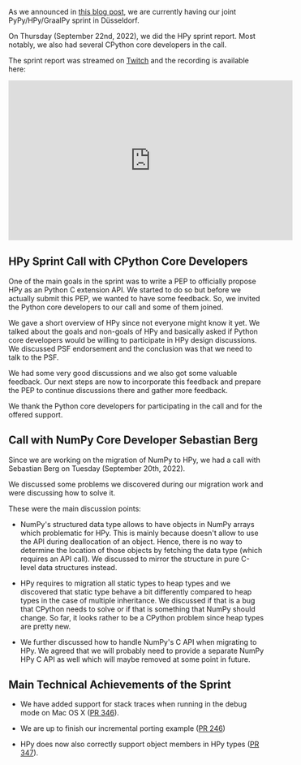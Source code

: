 <!--
.. title: HPy Sprint Status Update and Feedback Session
.. slug: hpy_sprint_2022_report
.. date: 2022-09-26 10:00:00 UTC
.. author: fangerer
.. tags:
.. category:
.. link:
.. description:
.. type: text
-->

As we announced in
[this blog post](https://hpyproject.org/blog/posts/2022/07/dusseldorf-sprint-2022/),
we are currently having our joint PyPy/HPy/GraalPy sprint in Düsseldorf.

On Thursday (September 22nd, 2022), we did the HPy sprint report. Most notably,
we also had several CPython core developers in the call.

The sprint report was streamed on
[Twitch](https://www.twitch.tv/pypyproject) and the recording is available here:
<iframe width="560" height="315" src="https://www.youtube.com/embed/kl5w8uR6hGA" title="YouTube video player" frameborder="0" allow="accelerometer; autoplay; clipboard-write; encrypted-media; gyroscope; picture-in-picture" allowfullscreen></iframe>

<!--TEASER_END-->


## HPy Sprint Call with CPython Core Developers

One of the main goals in the sprint was to write a PEP to officially propose
HPy as an Python C extension API. We started to do so but before we actually
submit this PEP, we wanted to have some feedback. So, we invited the Python
core developers to our call and some of them joined.

We gave a short overview of HPy since not everyone might know it yet.
We talked about the goals and non-goals of HPy and basically asked if Python
core developers would be willing to participate in HPy design discussions.
We discussed PSF endorsement and the conclusion was that we need to talk to
the PSF.

We had some very good discussions and we also got some valuable feedback.
Our next steps are now to incorporate this feedback and prepare the PEP to
continue discussions there and gather more feedback.

We thank the Python core developers for participating in the call and for the
offered support.


## Call with NumPy Core Developer Sebastian Berg

Since we are working on the migration of NumPy to HPy, we had a call with
Sebastian Berg on Tuesday (September 20th, 2022).

We discussed some problems we discovered during our migration work and were
discussing how to solve it.

These were the main discussion points:

* NumPy's structured data type allows to have objects in NumPy arrays which
  problematic for HPy. This is mainly because doesn't allow to use the API
  during deallocation of an object. Hence, there is no way to determine the
  location of those objects by fetching the data type (which requires an API
  call). We discussed to mirror the structure in pure C-level data structures
  instead.

* HPy requires to migration all static types to heap types and we discovered
  that static type behave a bit differently compared to heap types in the case
  of multiple inheritance. We discussed if that is a bug that CPython needs
  to solve or if that is something that NumPy should change. So far, it looks
  rather to be a CPython problem since heap types are pretty new.

* We further discussed how to handle NumPy's C API when migrating to HPy. We
  agreed that we will probably need to provide a separate NumPy HPy C API as
  well which will maybe removed at some point in future.


## Main Technical Achievements of the Sprint

* We have added support for stack traces when running in the debug mode on Mac
  OS X ([PR 346](https://github.com/hpyproject/hpy/pull/346)).

* We are up to finish our incremental porting example
  ([PR 246](https://github.com/hpyproject/hpy/pull/246/files))

* HPy does now also correctly support object members in HPy types
  ([PR 347](https://github.com/hpyproject/hpy/pull/347)).
